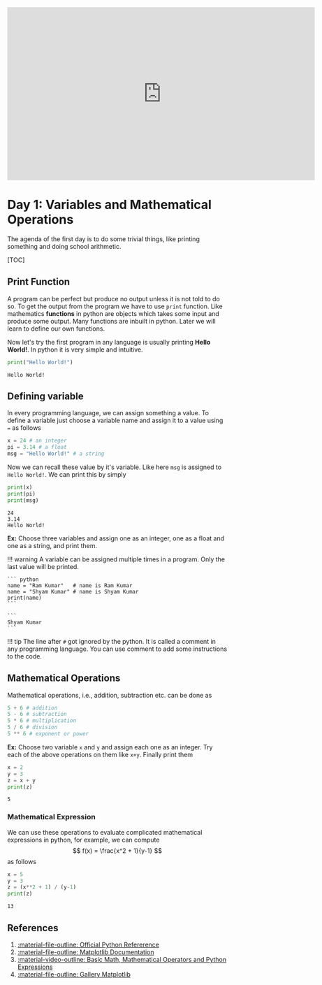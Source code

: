 <iframe width="704" height="396" src="https://www.youtube.com/embed/QhUP9d9qAXE" title="YouTube video player" frameborder="0" allow="accelerometer; autoplay; clipboard-write; encrypted-media; gyroscope; picture-in-picture" allowfullscreen></iframe>

# Day 1: Variables and Mathematical Operations

The agenda of the first day is to do some trivial things, like printing something and doing school arithmetic. 

[TOC]

## Print Function

A program can be perfect but produce no output unless it is not told to do so. To get the output from the program we have to use `print` function. 
Like mathematics **functions** in python are objects which takes some input and produce some output. Many functions are inbuilt in python. Later we will learn to define our own functions. 

Now let's try the first program in any language is usually printing **Hello World!**. In python it is very simple and intuitive. 

``` python
print("Hello World!")
```

```
Hello World!
```


## Defining variable

In every programming language, we can assign something a value. To define a variable just choose a variable name and assign it to a value using `=` as follows

``` python
x = 24 # an integer
pi = 3.14 # a float
msg = "Hello World!" # a string
```

Now we can recall these value by it's variable. Like here `msg` is assigned to `Hello World!`. We can print this by simply

``` python 
print(x)
print(pi)
print(msg)
```

```
24
3.14
Hello World!
```

**Ex:** Choose three variables and assign one as an integer, one as a float and one as a string, and print them.

!!! warning
    A variable can be assigned multiple times in a program. Only the last value will be printed.

    ``` python 
    name = "Ram Kumar"   # name is Ram Kumar
    name = "Shyam Kumar" # name is Shyam Kumar
    print(name)
    ```

    ```
    Shyam Kumar
    ```

!!! tip
    The line after `#` got ignored by the python. It is called a comment in any programming language. You can use comment to add some instructions to the code. 

## Mathematical Operations

Mathematical operations, i.e., addition, subtraction etc. can be done as 

``` python
5 + 6 # addition
5 - 6 # subtraction
5 * 6 # multiplication
5 / 6 # division
5 ** 6 # exponent or power
```

**Ex:** Choose two variable `x` and `y` and assign each one as an integer. Try each of the above operations on them like `x+y`. Finally print them

``` python
x = 2 
y = 3
z = x + y
print(z)
```

```
5
```

### Mathematical Expression

We can use these operations to evaluate complicated mathematical expressions in python, for example, we can compute 
$$ f(x) = \frac{x^2 + 1}{y-1} $$
as follows

``` python 
x = 5 
y = 3
z = (x**2 + 1) / (y-1)
print(z)
```

```
13
```

## References

1. [:material-file-outline: Official Python Refererence](https://docs.python.org/3/)
2. [:material-file-outline: Matplotlib Documentation](https://matplotlib.org/3.2.1/contents.html#)
3. [:material-video-outline: Basic Math, Mathematical Operators and Python Expressions](https://www.youtube.com/watch?v=Os4gZUI1ZlM)
4. [:material-file-outline: Gallery Matplotlib](https://matplotlib.org/3.1.1/gallery/index.html)
